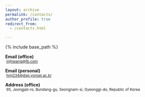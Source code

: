 ```yaml
---
layout: archive
permalink: /contacts/
author_profile: true
redirect_from: 
  - /contacts.html

---
```


{% include base_path %}

<i class="fas fa-fw fa-envelope" aria-hidden="true"></i> **Email (office)**  
<small>&nbsp;mjhwang@fb.com</small>  

<i class="fas fa-fw fa-envelope" aria-hidden="true"></i> **Email (personal)**  
<small>&nbsp;hmj234@dsp.yonsei.ac.kr</small>  

<i class="fa fa-map-marker" aria-hidden="true"></i> **Address (office)**  
<small>&nbsp;95, Jeongjail-ro, Bundang-gu, Seongnam-si, Gyeonggi-do, Republic of Korea</small>  